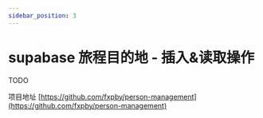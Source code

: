```yaml
---
sidebar_position: 3
---
```


# supabase 旅程目的地 - 插入&读取操作

TODO

项目地址 [https://github.com/fxpby/person-management](https://github.com/fxpby/person-management)
